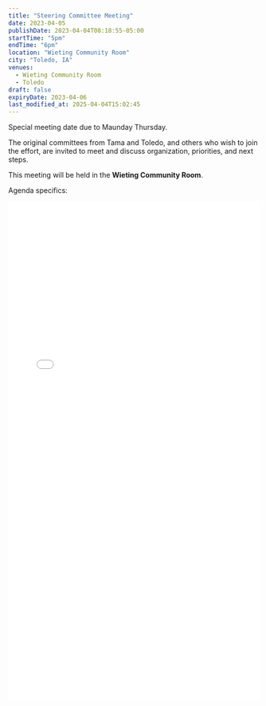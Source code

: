 ```yaml
---
title: "Steering Committee Meeting"
date: 2023-04-05
publishDate: 2023-04-04T08:18:55-05:00
startTime: "5pm"
endTime: "6pm"
location: "Wieting Community Room"
city: "Toledo, IA"
venues:
  - Wieting Community Room
  - Toledo
draft: false
expiryDate: 2023-04-06
last_modified_at: 2025-04-04T15:02:45
--- 
```


Special meeting date due to Maunday Thursday.    

The original committees from Tama and Toledo, and others who wish to join the effort, are invited to meet and discuss organization, priorities, and next steps.

This meeting will be held in the **Wieting Community Room**.

Agenda specifics:

<!-- - To be announced -->
  
<embed width=100% height=1000 src="./../../pdfs/HH-Tama-Toledo-agenda-04-05-2023.pdf"></embed>

